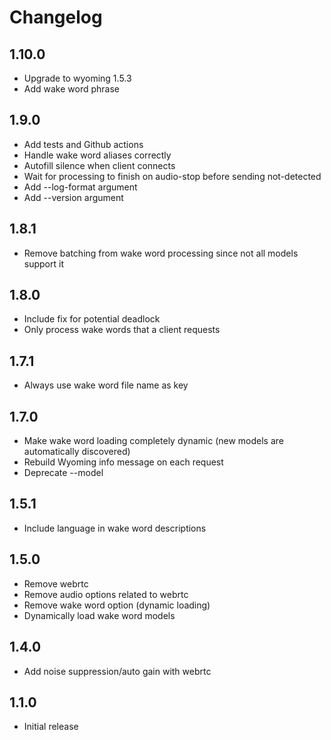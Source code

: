 # Changelog

## 1.10.0

- Upgrade to wyoming 1.5.3
- Add wake word phrase

## 1.9.0

- Add tests and Github actions
- Handle wake word aliases correctly
- Autofill silence when client connects
- Wait for processing to finish on audio-stop before sending not-detected
- Add --log-format argument
- Add --version argument

## 1.8.1

- Remove batching from wake word processing since not all models support it

## 1.8.0

- Include fix for potential deadlock
- Only process wake words that a client requests

## 1.7.1

- Always use wake word file name as key

## 1.7.0

- Make wake word loading completely dynamic (new models are automatically discovered)
- Rebuild Wyoming info message on each request
- Deprecate --model

## 1.5.1

- Include language in wake word descriptions

## 1.5.0

- Remove webrtc
- Remove audio options related to webrtc
- Remove wake word option (dynamic loading)
- Dynamically load wake word models

## 1.4.0

- Add noise suppression/auto gain with webrtc

## 1.1.0

- Initial release

